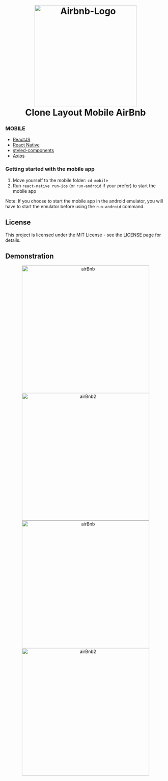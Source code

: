 <h1 align="center">
<br>
<img src="https://i.ibb.co/D5PfWLw/Airbnb-Logo.png" alt="Airbnb-Logo" border="0" width="320">
<br>
Clone Layout Mobile AirBnb
<br>
</h1>


### MOBILE
-   [ReactJS](https://reactjs.org/)
-   [React Native](https://facebook.github.io/react-native/)
-   [styled-components](https://www.styled-components.com/)
-   [Axios](https://github.com/axios/axios)


### Getting started with the mobile app

1. Move yourself to the mobile folder: `cd mobile`
2. Run `react-native run-ios` (or `run-android` if your prefer) to start the mobile app

Note: If you choose to start the mobile app in the android emulator, you will have to start the emulator before using
the `run-android` command.

## License
This project is licensed under the MIT License - see the [LICENSE](https://opensource.org/licenses/MIT) page for details.

## Demonstration
<div align="center">
  <img src="https://i.ibb.co/LPk40kt/airBnb.jpg" alt="airBnb" border="0" width="400">
  <img src="https://i.ibb.co/7rFM6Cp/airBnb2.jpg" alt="airBnb2" border="0" width="400">
  <img src="https://i.ibb.co/LPk40kt/airBnb.jpg" alt="airBnb" border="0" width="400">
  <img src="https://i.ibb.co/7rFM6Cp/airBnb2.jpg" alt="airBnb2" border="0" width="400">
</div>